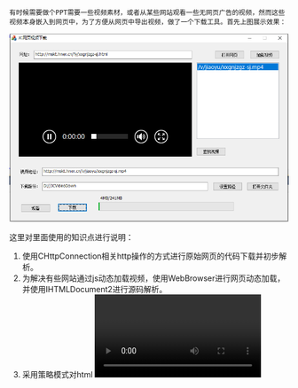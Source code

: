 	有时候需要做个PPT需要一些视频素材，或者从某些网站观看一些无网页广告的视频，然而这些视频本身嵌入到网页中，为了方便从网页中导出视频，做了一个下载工具。首先上图展示效果：
  
![Image text](https://raw.githubusercontent.com/ljc2266/JCVideoDown/master/show.png)
   
这里对里面使用的知识点进行说明：
1.	使用CHttpConnection相关http操作的方式进行原始网页的代码下载并初步解析。
2.	为解决有些网站通过js动态加载视频，使用WebBrowser进行网页动态加载，并使用IHTMLDocument2进行源码解析。
3.	采用策略模式对html <video><object><embed>进行解析，目前还不支持flash，可以扩展flash。
4.	使用JCThreadManager进行多线程管理，可以在作者这里找到开源代码。
5.	使用MD5对原始url加密作为tag，并支持断点续传。
扩展格式：
如果需要扩展其他格式可以继承CJCVideoStrategy，实现接口方法vector<CString> GetVideoUrls(CString strUrlCode);并且把类名加入到CJCVideoDownDlg下面的STARTVIDEOFORMAT和ENDVIDEOFORMAT之间。
 
目前只支持<video> <object> <embed>比如增加CJCFlashFormat可以使用ADDVIDEOFORMAT(CJCFlashFormat)添加到STARTVIDEOFORMAT和ENDVIDEOFORMAT中间。
